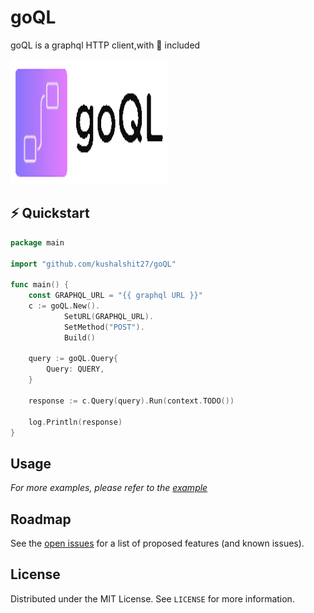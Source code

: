# goQL
goQL is a graphql HTTP client,with :battery: included


 <img width="250" height="200" src="/goql_icon.png" alt="goQL-logo" title="GoQL logo">


<!-- GETTING STARTED -->
## ⚡️ Quickstart

```go
package main

import "github.com/kushalshit27/goQL"

func main() {
   	const GRAPHQL_URL = "{{ graphql URL }}"
	c := goQL.New().
            SetURL(GRAPHQL_URL).
            SetMethod("POST").
            Build()

	query := goQL.Query{
		Query: QUERY,
	}

	response := c.Query(query).Run(context.TODO())

	log.Println(response)
}
```


## Usage

_For more examples, please refer to the [example](example)_



## Roadmap

See the [open issues](https://github.com/kushalshit27/goQL/issues) for a list of proposed features (and known issues).



## License

Distributed under the MIT License. See `LICENSE` for more information.
